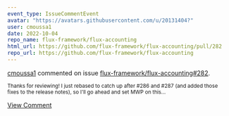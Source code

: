 ```yaml
---
event_type: IssueCommentEvent
avatar: "https://avatars.githubusercontent.com/u/20131404?"
user: cmoussa1
date: 2022-10-04
repo_name: flux-framework/flux-accounting
html_url: https://github.com/flux-framework/flux-accounting/pull/282
repo_url: https://github.com/flux-framework/flux-accounting
---
```


<a href='https://github.com/cmoussa1' target='_blank'>cmoussa1</a> commented on issue <a href='https://github.com/flux-framework/flux-accounting/pull/282' target='_blank'>flux-framework/flux-accounting#282</a>.

<small>Thanks for reviewing! I just rebased to catch up after #286 and #287 (and added those fixes to the release notes), so I'll go ahead and set MWP on this...</small>

<a href='https://github.com/flux-framework/flux-accounting/pull/282' target='_blank'>View Comment</a>